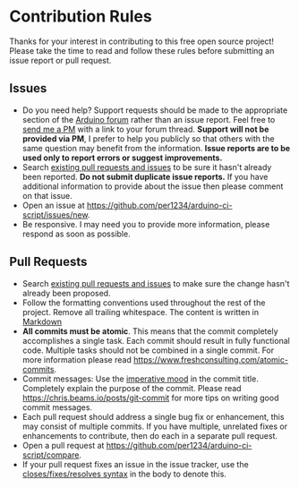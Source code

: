 # Contribution Rules
Thanks for your interest in contributing to this free open source project! Please take the time to read and follow these rules before submitting an issue report or pull request.

## Issues
- Do you need help? Support requests should be made to the appropriate section of the [Arduino forum](https://forum.arduino.cc) rather than an issue report. Feel free to [send me a PM](https://forum.arduino.cc/index.php?action=pm;sa=send;u=224903) with a link to your forum thread. **Support will not be provided via PM**, I prefer to help you publicly so that others with the same question may benefit from the information. **Issue reports are to be used only to report errors or suggest improvements.**
- Search [existing pull requests and issues](https://github.com/per1234/arduino-ci-script/issues?q=) to be sure it hasn't already been reported. **Do not submit duplicate issue reports.** If you have additional information to provide about the issue then please comment on that issue.
- Open an issue at https://github.com/per1234/arduino-ci-script/issues/new.
- Be responsive. I may need you to provide more information, please respond as soon as possible.

## Pull Requests
- Search [existing pull requests and issues](https://github.com/per1234/arduino-ci-script/pulls?q=) to make sure the change hasn't already been proposed.
- Follow the formatting conventions used throughout the rest of the project. Remove all trailing whitespace. The content is written in [Markdown](https://guides.github.com/features/mastering-markdown/)
- **All commits must be atomic**. This means that the commit completely accomplishes a single task. Each commit should result in fully functional code. Multiple tasks should not be combined in a single commit. For more information please read <https://www.freshconsulting.com/atomic-commits>.
- Commit messages: Use the [imperative mood](https://chris.beams.io/posts/git-commit/#imperative) in the commit title. Completely explain the purpose of the commit. Please read https://chris.beams.io/posts/git-commit for more tips on writing good commit messages.
- Each pull request should address a single bug fix or enhancement, this may consist of multiple commits. If you have multiple, unrelated fixes or enhancements to contribute, then do each in a separate pull request.
- Open a pull request at https://github.com/per1234/arduino-ci-script/compare.
- If your pull request fixes an issue in the issue tracker, use the [closes/fixes/resolves syntax](https://help.github.com/articles/closing-issues-via-commit-messages) in the body to denote this.
